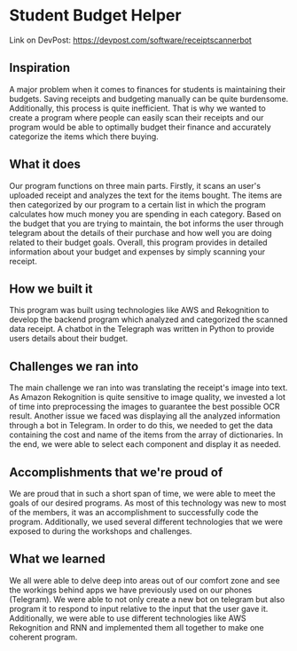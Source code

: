 # Student Budget Helper
Link on DevPost: https://devpost.com/software/receiptscannerbot

## Inspiration
A major problem when it comes to finances for students is maintaining their budgets. Saving receipts and budgeting manually can be quite burdensome. Additionally, this process is quite inefficient. That is why we wanted to create a program where people can easily scan their receipts and our program would be able to optimally budget their finance and accurately categorize the items which there buying.

## What it does
Our program functions on three main parts. Firstly, it scans an user's uploaded receipt and analyzes the text for the items bought. The items are then categorized by our program to a certain list in which the program calculates how much money you are spending in each category. Based on the budget that you are trying to maintain, the bot informs the user through telegram about the details of their purchase and how well you are doing related to their budget goals. Overall, this program provides in detailed information about your budget and expenses by simply scanning your receipt.

## How we built it
This program was built using technologies like AWS and Rekognition to develop the backend program which analyzed and categorized the scanned data receipt. A chatbot in the Telegraph was written in Python to provide users details about their budget.

## Challenges we ran into
The main challenge we ran into was translating the receipt's image into text. As Amazon Rekognition is quite sensitive to image quality, we invested a lot of time into preprocessing the images to guarantee the best possible OCR result. Another issue we faced was displaying all the analyzed information through a bot in Telegram. In order to do this, we needed to get the data containing the cost and name of the items from the array of dictionaries. In the end, we were able to select each component and display it as needed.

## Accomplishments that we're proud of
We are proud that in such a short span of time, we were able to meet the goals of our desired programs. As most of this technology was new to most of the members, it was an accomplishment to successfully code the program. Additionally, we used several different technologies that we were exposed to during the workshops and challenges.

## What we learned
We all were able to delve deep into areas out of our comfort zone and see the workings behind apps we have previously used on our phones (Telegram). We were able to not only create a new bot on telegram but also program it to respond to input relative to the input that the user gave it. Additionally, we were able to use different technologies like AWS Rekognition and RNN and implemented them all together to make one coherent program.
